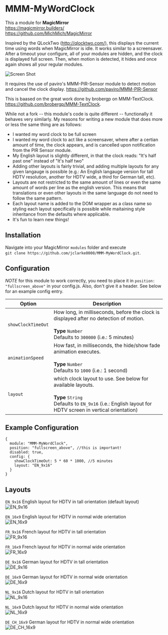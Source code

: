 # MMM-MyWordClock

This a module for <strong>MagicMirror</strong><br>
https://magicmirror.builders/<br>
https://github.com/MichMich/MagicMirror

Inspired by the QLockTwo (http://qlocktwo.com/), this displays the
current time using words when MagicMirror is idle.  It works similar
to a screensaver.  After a timeout your configure, all of your modules are hidden, and the clock is displayed full screen.  Then, when motion is detected, it hides and once again shows all your regular modules.

![Screen Shot](/../screenshots/MMM-MyWordClock_hero.jpg?raw=true "Screen Shot")

It requires the use of paviro's MMM-PIR-Sensor module to detect motion and
cancel the clock display. https://github.com/paviro/MMM-PIR-Sensor

This is baased on the great work done by brobergp on MMM-TextClock.
https://github.com/brobergp/MMM-TextClock.

While not a fork -- this module's code is quite different -- functionally
it behaves very similarly. My reasons for writing a new module that does 
more or less the same thing are as follows:

   * I wanted my word clock to be full screen
   * I wanted my word clock to act like a screensaver, where after a certian
     amount of time, the clock appears, and is cancelled upon notification from
     the PIR Sensor module.
   * My English layout is slightly different, in that the clock reads:
     "It's half past one" instead of "It's half two"
   * Adding other layouts is fairly trivial, and adding multiple
     layouts for any given langauge is possible (e.g.: An English langauge
     version for tall HDTV resolution, another for HDTV wide, a third for German tall, etc).
   * Layouts are not restricted to the same amount of lines or even the same
     amount of words per line as the english version.  This means that
     translations or even other layouts in the same language do not need to follow the same pattern.
   * Each layout name is added to the DOM wrapper as a class name so styling
     each layout specifically is possible while maitaining style inheritance
     from the defaults where applicable.
   * It's fun to learn new things!

## Installation

Navigate into your MagicMirror `modules` folder and execute<br>
`git clone https://github.com/jclarke0000/MMM-MyWordClock.git`.

## Configuration

*NOTE* for this module to work correctly, you need to place it in 
`position: "fullscreen_above"` in your config.js.  Also, don't give
it a header.  See below for an example config entry.

<table>
  <thead>
    <tr>
      <th>Option</th>
      <th>Description</th>
    </tr>
  </thead>
  <tbody>
    <tr>
      <td><code>showClockTimeOut</code></td>
      <td>How long, in milliseconds, before the clock is displayed after no detection of motion.<br><br><strong>Type</strong> <code>Number</code><br>Defaults to <code>300000</code> (i.e.: 5 minutes)</td>
    </tr>
    <tr>
      <td><code>animationSpeed</code></td>
      <td>How fast, in milliseconds, the hide/show fade animation executes.<br><br><strong>Type</strong> <code>Number</code><br>Defaults to <code>1000</code> (i.e.: 1 second)</td>
    </tr>
    <tr>
      <td><code>layout</code></td>
      <td>which clock layout to use.  See below for available layouts.<br><br><strong>Type</strong> <code>String</code><br>Defaults to <code>EN_9x16</code> (i.e.: English layout for HDTV screen in vertical orientation)</td>
    </tr>
  </tbody>
</table>

## Example Configuration

```
{
  module: "MMM-MyWordClock",
  position: "fullscreen_above", //this is important!
  disabled: true,
  config: {
    showClockTimeOut: 5 * 60 * 1000, //5 minutes
    layout: "EN_9x16"
  }
}
```

## Layouts

`EN_9x16` English layout for HDTV in tall orientation (default layout)<br>
![EN_9x16](/../screenshots/EN_9x16.jpg?raw=true "EN_9x16")

`EN_16x9` English layout for HDTV in normal wide orientation<br>
![EN_16x9](/../screenshots/EN_16x9.jpg?raw=true "EN_16x9")

`FR_9x16` French layout for HDTV in tall orientation<br>
![FR_9x16](/../screenshots/FR_9x16.jpg?raw=true "FR_9x16")

`FR_16x9` French layout for HDTV in normal wide orientation<br>
![FR_16x9](/../screenshots/FR_16x9.jpg?raw=true "FR_16x9")

`DE_9x16` German layout for HDTV in tall orientation<br>
![DE_9x16](/../screenshots/DE_9x16.jpg?raw=true "DE_9x16")

`DE_16x9` German layout for HDTV in normal wide orientation<br>
![DE_16x9](/../screenshots/DE_16x9.jpg?raw=true "DE_16x9")

`NL_9x16` Dutch layout for HDTV in tall orientation<br>
![NL_9x16](/../screenshots/NL_9x16.jpg?raw=true "NL_9x16")

`NL_16x9` Dutch layout for HDTV in normal wide orientation<br>
![NL_16x9](/../screenshots/NL_16x9.jpg?raw=true "NL_16x9")

`DE_CH_16x9` German layout for HDTV in normal wide orientation<br>
![DE_CH_16x9](/../screenshots/DE_CH_16x9.jpg?raw=true "DE_CH_16x9")